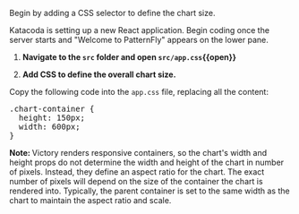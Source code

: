 Begin by adding a CSS selector to define the chart size.

Katacoda is setting up a new React application. Begin coding once the server starts and "Welcome to PatternFly" appears on the lower pane.

1) <strong>Navigate to the `src` folder and open `src/app.css`{{open}}</strong>

2) <strong>Add CSS to define the overall chart size.</strong>

Copy the following code into the `app.css` file, replacing all the content:

<pre class="file" data-filename="src/app.css" data-target="replace">
.chart-container {
  height: 150px;
  width: 600px;
}
</pre>

<strong>Note: </strong>Victory renders responsive containers, so the chart's width and height props do not determine the width and height of the chart in number of pixels. Instead, they define an aspect ratio for the chart. The exact number of pixels will depend on the size of the container the chart is rendered into. Typically, the parent container is set to the same width as the chart to maintain the aspect ratio and scale.
